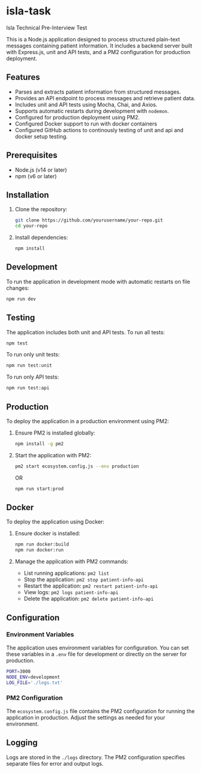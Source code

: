# isla-task
Isla Technical Pre-Interview Test

This is a Node.js application designed to process structured plain-text messages containing patient information. It includes a backend server built with Express.js, unit and API tests, and a PM2 configuration for production deployment.

## Features

- Parses and extracts patient information from structured messages.
- Provides an API endpoint to process messages and retrieve patient data.
- Includes unit and API tests using Mocha, Chai, and Axios.
- Supports automatic restarts during development with `nodemon`.
- Configured for production deployment using PM2.
- Configured Docker support to run with docker containers
- Configured GitHub actions to continously testing of unit and api and docker setup testing.

## Prerequisites

- Node.js (v14 or later)
- npm (v6 or later)

## Installation

1. Clone the repository:

   ```bash
   git clone https://github.com/yourusername/your-repo.git
   cd your-repo
   ```

2. Install dependencies:

   ```bash
   npm install
   ```

## Development

To run the application in development mode with automatic restarts on file changes:

```bash
npm run dev
```

## Testing

The application includes both unit and API tests. To run all tests:

```bash
npm test
```

To run only unit tests:

```bash
npm run test:unit
```

To run only API tests:

```bash
npm run test:api
```

## Production

To deploy the application in a production environment using PM2:

1. Ensure PM2 is installed globally:

   ```bash
   npm install -g pm2
   ```

2. Start the application with PM2:

   ```bash
   pm2 start ecosystem.config.js --env production
   ```
   OR
   ```bash
   npm run start:prod
   ```

## Docker

To deploy the application using Docker:

1. Ensure docker is installed:

   ```bash
   npm run docker:build
   npm run docker:run
   ```

3. Manage the application with PM2 commands:

   - List running applications: `pm2 list`
   - Stop the application: `pm2 stop patient-info-api`
   - Restart the application: `pm2 restart patient-info-api`
   - View logs: `pm2 logs patient-info-api`
   - Delete the application: `pm2 delete patient-info-api`

## Configuration

### Environment Variables

The application uses environment variables for configuration. You can set these variables in a `.env` file for development or directly on the server for production.
   
   ```bash 
   PORT=3000
   NODE_ENV=development
   LOG_FILE='./logs.txt'
   ```

### PM2 Configuration

The `ecosystem.config.js` file contains the PM2 configuration for running the application in production. Adjust the settings as needed for your environment.

## Logging

Logs are stored in the `./logs` directory. The PM2 configuration specifies separate files for error and output logs.

